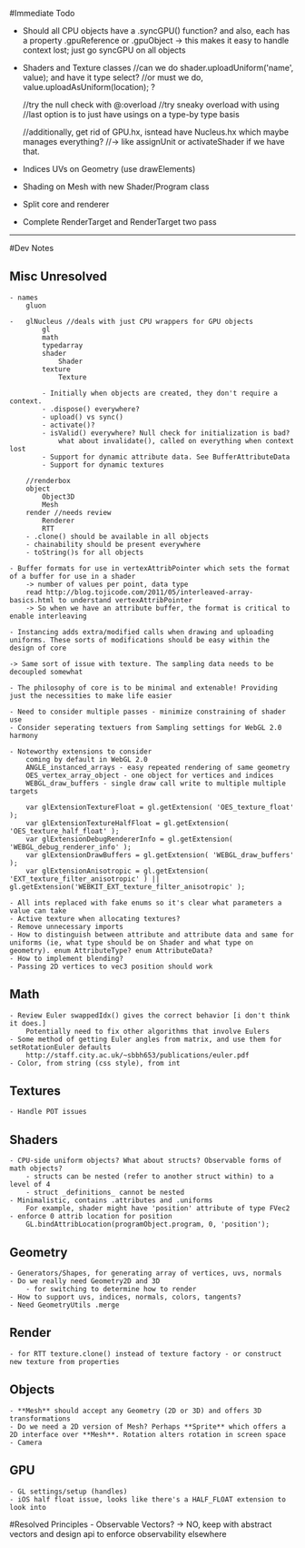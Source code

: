 #Immediate Todo

- Should all CPU objects have a .syncGPU() function?
	and also, each has a property .gpuReference or .gpuObject
	-> this makes it easy to handle context lost; just go syncGPU on all objects
- Shaders and Texture classes
	//can we do shader.uploadUniform('name', value); and have it type select?
	//or must we do, value.uploadAsUniform(location); ?

	//try the null check with @:overload
	//try sneaky overload with using
	//last option is to just have usings on a type-by type basis

	//additionally, get rid of GPU.hx, isntead have Nucleus.hx which maybe manages everything?
	//-> like assignUnit or activateShader if we have that.

- Indices UVs on Geometry (use drawElements)
- Shading on Mesh with new Shader/Program class
- Split core and renderer
- Complete RenderTarget and RenderTarget two pass

---

#Dev Notes

## Misc Unresolved
	- names
		gluon

	-	glNucleus //deals with just CPU wrappers for GPU objects
			gl
			math
			typedarray
			shader
				Shader
			texture
				Texture

			- Initially when objects are created, they don't require a context.
			- .dispose() everywhere?
			- upload() vs sync()
			- activate()?
			- isValid() everywhere? Null check for initialization is bad? 
				what about invalidate(), called on everything when context lost
			- Support for dynamic attribute data. See BufferAttributeData
			- Support for dynamic textures

		//renderbox
		object
			Object3D
			Mesh
		render //needs review
			Renderer
			RTT
		- .clone() should be available in all objects
		- chainability should be present everywhere
		- toString()s for all objects

	- Buffer formats for use in vertexAttribPointer which sets the format of a buffer for use in a shader
		-> number of values per point, data type
		read http://blog.tojicode.com/2011/05/interleaved-array-basics.html to understand vertexAttribPointer
		-> So when we have an attribute buffer, the format is critical to enable interleaving

	- Instancing adds extra/modified calls when drawing and uploading uniforms. These sorts of modifications should be easy within the design of core

	-> Same sort of issue with texture. The sampling data needs to be decoupled somewhat

	- The philosophy of core is to be minimal and extenable! Providing just the necessities to make life easier

	- Need to consider multiple passes - minimize constraining of shader use
	- Consider seperating textuers from Sampling settings for WebGL 2.0 harmony

	- Noteworthy extensions to consider
		coming by default in WebGL 2.0
		ANGLE_instanced_arrays - easy repeated rendering of same geometry
		OES_vertex_array_object - one object for vertices and indices
		WEBGL_draw_buffers - single draw call write to multiple multiple targets

		var glExtensionTextureFloat = gl.getExtension( 'OES_texture_float' );
		var glExtensionTextureHalfFloat = gl.getExtension( 'OES_texture_half_float' );
		var glExtensionDebugRendererInfo = gl.getExtension( 'WEBGL_debug_renderer_info' );
		var glExtensionDrawBuffers = gl.getExtension( 'WEBGL_draw_buffers' );
		var glExtensionAnisotropic = gl.getExtension( 'EXT_texture_filter_anisotropic' ) || gl.getExtension('WEBKIT_EXT_texture_filter_anisotropic' );

	- All ints replaced with fake enums so it's clear what parameters a value can take
	- Active texture when allocating textures?
	- Remove unnecessary imports
	- How to distinguish between attribute and attribute data and same for uniforms (ie, what type should be on Shader and what type on geometry). enum AttributeType? enum AttributeData?
	- How to implement blending?
	- Passing 2D vertices to vec3 position should work

## Math
	- Review Euler swappedIdx() gives the correct behavior [i don't think it does.]
		Potentially need to fix other algorithms that involve Eulers
	- Some method of getting Euler angles from matrix, and use them for setRotationEuler defaults
		http://staff.city.ac.uk/~sbbh653/publications/euler.pdf
	- Color, from string (css style), from int

## Textures
	- Handle POT issues

## Shaders
	- CPU-side uniform objects? What about structs? Observable forms of math objects?
		- structs can be nested (refer to another struct within) to a level of 4
		- struct _definitions_ cannot be nested
	- Minimalistic, contains .attributes and .uniforms
		For example, shader might have 'position' attribute of type FVec2
	- enforce 0 attrib location for position
		GL.bindAttribLocation(programObject.program, 0, 'position');

## Geometry
	- Generators/Shapes, for generating array of vertices, uvs, normals
	- Do we really need Geometry2D and 3D
		- for switching to determine how to render
	- How to support uvs, indices, normals, colors, tangents?
	- Need GeometryUtils .merge

## Render
	- for RTT texture.clone() instead of texture factory - or construct new texture from properties

## Objects
	- **Mesh** should accept any Geometry (2D or 3D) and offers 3D transformations
	- Do we need a 2D version of Mesh? Perhaps **Sprite** which offers a 2D interface over **Mesh**. Rotation alters rotation in screen space
	- Camera

## GPU
	- GL settings/setup (handles)
	- iOS half float issue, looks like there's a HALF_FLOAT extension to look into


#Resolved Principles
	- Observable Vectors?
		-> NO, keep with abstract vectors and design api to enforce observability elsewhere
